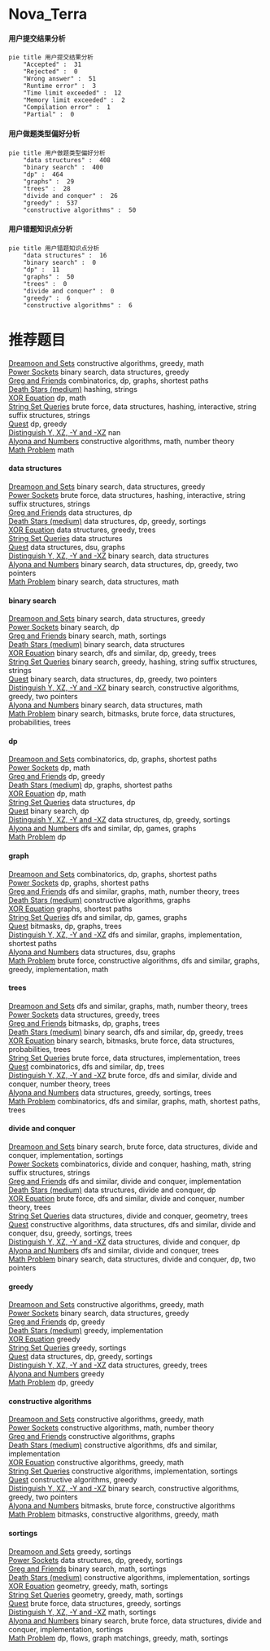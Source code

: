 # Nova_Terra
<!-- tabs:start -->
#### **用户提交结果分析**

```mermaid
pie title 用户提交结果分析
    "Accepted" :  31
    "Rejected" :  0
    "Wrong answer" :  51
    "Runtime error" :  3
    "Time limit exceeded" :  12
    "Memory limit exceeded" :  2
    "Compilation error" :  1
    "Partial" :  0
```
#### **用户做题类型偏好分析**

```mermaid
pie title 用户做题类型偏好分析
    "data structures" :  408
    "binary search" :  400
    "dp" :  464
    "graphs" :  29
    "trees" :  28
    "divide and conquer" :  26
    "greedy" :  537
    "constructive algorithms" :  50
```
#### **用户错题知识点分析**

```mermaid
pie title 用户错题知识点分析
    "data structures" :  16
    "binary search" :  0
    "dp" :  11
    "graphs" :  50
    "trees" :  0
    "divide and conquer" :  0
    "greedy" :  6
    "constructive algorithms" :  6
```
<!-- tabs:end -->
# 推荐题目
[Dreamoon and Sets](http://codeforces.com/problemset/problem/476/D)		constructive algorithms,
                        greedy,
                        math		  
[Power Sockets](http://codeforces.com/problemset/problem/1469/F)		binary search,
                        data structures,
                        greedy		  
[Greg and Friends](http://codeforces.com/problemset/problem/295/C)		combinatorics,
                        dp,
                        graphs,
                        shortest paths		  
[Death Stars (medium)](http://codeforces.com/problemset/problem/958/A2)		hashing,
                        strings		  
[XOR Equation](https://codeforces.com/contest/634/problem/B)		dp,
                        math		  
[String Set Queries](http://codeforces.com/problemset/problem/710/F)		brute force,
                        data structures,
                        hashing,
                        interactive,
                        string suffix structures,
                        strings		  
[Quest](http://codeforces.com/problemset/problem/542/F)		dp,
                        greedy		  
[Distinguish Y, XZ, -Y and -XZ](http://codeforces.com/problemset/problem/1357/A7)		nan		  
[Alyona and Numbers](http://codeforces.com/problemset/problem/682/A)		constructive algorithms,
                        math,
                        number theory		  
[Math Problem](http://codeforces.com/problemset/problem/1227/A)		math		  
<!-- tabs:start -->
#### **data structures**
[Dreamoon and Sets](http://codeforces.com/problemset/problem/1469/F)		binary search,
                        data structures,
                        greedy		  
[Power Sockets](http://codeforces.com/problemset/problem/710/F)		brute force,
                        data structures,
                        hashing,
                        interactive,
                        string suffix structures,
                        strings		  
[Greg and Friends](http://codeforces.com/problemset/problem/314/C)		data structures,
                        dp		  
[Death Stars (medium)](http://codeforces.com/problemset/problem/1253/E)		data structures,
                        dp,
                        greedy,
                        sortings		  
[XOR Equation](http://codeforces.com/problemset/problem/821/C)		data structures,
                        greedy,
                        trees		  
[String Set Queries](http://codeforces.com/problemset/problem/187/D)		data structures		  
[Quest](http://codeforces.com/problemset/problem/891/C)		data structures,
                        dsu,
                        graphs		  
[Distinguish Y, XZ, -Y and -XZ](https://codeforces.com/contest/947/problem/B)		binary search,
                        data structures		  
[Alyona and Numbers](http://codeforces.com/problemset/problem/1492/C)		binary search,
                        data structures,
                        dp,
                        greedy,
                        two pointers		  
[Math Problem](http://codeforces.com/problemset/problem/1490/G)		binary search,
                        data structures,
                        math		  
#### **binary search**
[Dreamoon and Sets](http://codeforces.com/problemset/problem/1469/F)		binary search,
                        data structures,
                        greedy		  
[Power Sockets](http://codeforces.com/problemset/problem/360/B)		binary search,
                        dp		  
[Greg and Friends](http://codeforces.com/problemset/problem/348/A)		binary search,
                        math,
                        sortings		  
[Death Stars (medium)](https://codeforces.com/contest/947/problem/B)		binary search,
                        data structures		  
[XOR Equation](http://codeforces.com/problemset/problem/1153/D)		binary search,
                        dfs and similar,
                        dp,
                        greedy,
                        trees		  
[String Set Queries](http://codeforces.com/problemset/problem/1326/D2)		binary search,
                        greedy,
                        hashing,
                        string suffix structures,
                        strings		  
[Quest](http://codeforces.com/problemset/problem/1492/C)		binary search,
                        data structures,
                        dp,
                        greedy,
                        two pointers		  
[Distinguish Y, XZ, -Y and -XZ](http://codeforces.com/problemset/problem/1463/D)		binary search,
                        constructive algorithms,
                        greedy,
                        two pointers		  
[Alyona and Numbers](http://codeforces.com/problemset/problem/1490/G)		binary search,
                        data structures,
                        math		  
[Math Problem](http://codeforces.com/problemset/problem/1479/D)		binary search,
                        bitmasks,
                        brute force,
                        data structures,
                        probabilities,
                        trees		  
#### **dp**
[Dreamoon and Sets](http://codeforces.com/problemset/problem/295/C)		combinatorics,
                        dp,
                        graphs,
                        shortest paths		  
[Power Sockets](https://codeforces.com/contest/634/problem/B)		dp,
                        math		  
[Greg and Friends](http://codeforces.com/problemset/problem/542/F)		dp,
                        greedy		  
[Death Stars (medium)](http://codeforces.com/problemset/problem/238/E)		dp,
                        graphs,
                        shortest paths		  
[XOR Equation](https://codeforces.com/contest/1078/problem/B)		dp,
                        math		  
[String Set Queries](http://codeforces.com/problemset/problem/314/C)		data structures,
                        dp		  
[Quest](http://codeforces.com/problemset/problem/360/B)		binary search,
                        dp		  
[Distinguish Y, XZ, -Y and -XZ](http://codeforces.com/problemset/problem/1253/E)		data structures,
                        dp,
                        greedy,
                        sortings		  
[Alyona and Numbers](https://codeforces.com/contest/918/problem/D)		dfs and similar,
                        dp,
                        games,
                        graphs		  
[Math Problem](http://codeforces.com/problemset/problem/301/E)		dp		  
#### **graph**
[Dreamoon and Sets](http://codeforces.com/problemset/problem/295/C)		combinatorics,
                        dp,
                        graphs,
                        shortest paths		  
[Power Sockets](http://codeforces.com/problemset/problem/238/E)		dp,
                        graphs,
                        shortest paths		  
[Greg and Friends](http://codeforces.com/problemset/problem/842/C)		dfs and similar,
                        graphs,
                        math,
                        number theory,
                        trees		  
[Death Stars (medium)](http://codeforces.com/problemset/problem/1089/M)		constructive algorithms,
                        graphs		  
[XOR Equation](http://codeforces.com/problemset/problem/1063/B)		graphs,
                        shortest paths		  
[String Set Queries](https://codeforces.com/contest/918/problem/D)		dfs and similar,
                        dp,
                        games,
                        graphs		  
[Quest](http://codeforces.com/problemset/problem/152/E)		bitmasks,
                        dp,
                        graphs,
                        trees		  
[Distinguish Y, XZ, -Y and -XZ](http://codeforces.com/problemset/problem/1105/D)		dfs and similar,
                        graphs,
                        implementation,
                        shortest paths		  
[Alyona and Numbers](http://codeforces.com/problemset/problem/891/C)		data structures,
                        dsu,
                        graphs		  
[Math Problem](http://codeforces.com/problemset/problem/1487/C)		brute force,
                        constructive algorithms,
                        dfs and similar,
                        graphs,
                        greedy,
                        implementation,
                        math		  
#### **trees**
[Dreamoon and Sets](http://codeforces.com/problemset/problem/842/C)		dfs and similar,
                        graphs,
                        math,
                        number theory,
                        trees		  
[Power Sockets](http://codeforces.com/problemset/problem/821/C)		data structures,
                        greedy,
                        trees		  
[Greg and Friends](http://codeforces.com/problemset/problem/152/E)		bitmasks,
                        dp,
                        graphs,
                        trees		  
[Death Stars (medium)](http://codeforces.com/problemset/problem/1153/D)		binary search,
                        dfs and similar,
                        dp,
                        greedy,
                        trees		  
[XOR Equation](http://codeforces.com/problemset/problem/1479/D)		binary search,
                        bitmasks,
                        brute force,
                        data structures,
                        probabilities,
                        trees		  
[String Set Queries](http://codeforces.com/problemset/problem/1511/C)		brute force,
                        data structures,
                        implementation,
                        trees		  
[Quest](http://codeforces.com/problemset/problem/1499/F)		combinatorics,
                        dfs and similar,
                        dp,
                        trees		  
[Distinguish Y, XZ, -Y and -XZ](http://codeforces.com/problemset/problem/1491/E)		brute force,
                        dfs and similar,
                        divide and conquer,
                        number theory,
                        trees		  
[Alyona and Numbers](http://codeforces.com/problemset/problem/1466/D)		data structures,
                        greedy,
                        sortings,
                        trees		  
[Math Problem](http://codeforces.com/problemset/problem/1495/D)		combinatorics,
                        dfs and similar,
                        graphs,
                        math,
                        shortest paths,
                        trees		  
#### **divide and conquer**
[Dreamoon and Sets](http://codeforces.com/problemset/problem/1461/D)		binary search,
                        brute force,
                        data structures,
                        divide and conquer,
                        implementation,
                        sortings		  
[Power Sockets](http://codeforces.com/problemset/problem/1466/G)		combinatorics,
                        divide and conquer,
                        hashing,
                        math,
                        string suffix structures,
                        strings		  
[Greg and Friends](http://codeforces.com/problemset/problem/1490/D)		dfs and similar,
                        divide and conquer,
                        implementation		  
[Death Stars (medium)](https://codeforces.com/contest/1483/problem/C)		data structures,
                        divide and conquer,
                        dp		  
[XOR Equation](http://codeforces.com/problemset/problem/1491/E)		brute force,
                        dfs and similar,
                        divide and conquer,
                        number theory,
                        trees		  
[String Set Queries](http://codeforces.com/problemset/problem/1303/G)		data structures,
                        divide and conquer,
                        geometry,
                        trees		  
[Quest](http://codeforces.com/problemset/problem/1494/D)		constructive algorithms,
                        data structures,
                        dfs and similar,
                        divide and conquer,
                        dsu,
                        greedy,
                        sortings,
                        trees		  
[Distinguish Y, XZ, -Y and -XZ](http://codeforces.com/problemset/problem/1482/E)		data structures,
                        divide and conquer,
                        dp		  
[Alyona and Numbers](http://codeforces.com/problemset/problem/566/C)		dfs and similar,
                        divide and conquer,
                        trees		  
[Math Problem](http://codeforces.com/problemset/problem/1428/F)		binary search,
                        data structures,
                        divide and conquer,
                        dp,
                        two pointers		  
#### **greedy**
[Dreamoon and Sets](http://codeforces.com/problemset/problem/476/D)		constructive algorithms,
                        greedy,
                        math		  
[Power Sockets](http://codeforces.com/problemset/problem/1469/F)		binary search,
                        data structures,
                        greedy		  
[Greg and Friends](http://codeforces.com/problemset/problem/542/F)		dp,
                        greedy		  
[Death Stars (medium)](http://codeforces.com/problemset/problem/1425/E)		greedy,
                        implementation		  
[XOR Equation](http://codeforces.com/problemset/problem/620/C)		greedy		  
[String Set Queries](http://codeforces.com/problemset/problem/379/C)		greedy,
                        sortings		  
[Quest](http://codeforces.com/problemset/problem/1253/E)		data structures,
                        dp,
                        greedy,
                        sortings		  
[Distinguish Y, XZ, -Y and -XZ](http://codeforces.com/problemset/problem/821/C)		data structures,
                        greedy,
                        trees		  
[Alyona and Numbers](http://codeforces.com/problemset/problem/1474/A)		greedy		  
[Math Problem](http://codeforces.com/problemset/problem/1509/C)		dp,
                        greedy		  
#### **constructive algorithms**
[Dreamoon and Sets](http://codeforces.com/problemset/problem/476/D)		constructive algorithms,
                        greedy,
                        math		  
[Power Sockets](http://codeforces.com/problemset/problem/682/A)		constructive algorithms,
                        math,
                        number theory		  
[Greg and Friends](http://codeforces.com/problemset/problem/1089/M)		constructive algorithms,
                        graphs		  
[Death Stars (medium)](http://codeforces.com/problemset/problem/441/C)		constructive algorithms,
                        dfs and similar,
                        implementation		  
[XOR Equation](https://codeforces.com/contest/1456/problem/C)		constructive algorithms,
                        greedy,
                        math		  
[String Set Queries](http://codeforces.com/problemset/problem/1365/F)		constructive algorithms,
                        implementation,
                        sortings		  
[Quest](http://codeforces.com/problemset/problem/1493/A)		constructive algorithms,
                        greedy		  
[Distinguish Y, XZ, -Y and -XZ](http://codeforces.com/problemset/problem/1463/D)		binary search,
                        constructive algorithms,
                        greedy,
                        two pointers		  
[Alyona and Numbers](https://codeforces.com/contest/1456/problem/B)		bitmasks,
                        brute force,
                        constructive algorithms		  
[Math Problem](http://codeforces.com/problemset/problem/1492/D)		bitmasks,
                        constructive algorithms,
                        greedy,
                        math		  
#### **sortings**
[Dreamoon and Sets](http://codeforces.com/problemset/problem/379/C)		greedy,
                        sortings		  
[Power Sockets](http://codeforces.com/problemset/problem/1253/E)		data structures,
                        dp,
                        greedy,
                        sortings		  
[Greg and Friends](http://codeforces.com/problemset/problem/348/A)		binary search,
                        math,
                        sortings		  
[Death Stars (medium)](http://codeforces.com/problemset/problem/1365/F)		constructive algorithms,
                        implementation,
                        sortings		  
[XOR Equation](https://codeforces.com/contest/1496/problem/C)		geometry,
                        greedy,
                        math,
                        sortings		  
[String Set Queries](http://codeforces.com/problemset/problem/1495/A)		geometry,
                        greedy,
                        math,
                        sortings		  
[Quest](http://codeforces.com/problemset/problem/1497/A)		brute force,
                        data structures,
                        greedy,
                        sortings		  
[Distinguish Y, XZ, -Y and -XZ](http://codeforces.com/problemset/problem/1427/A)		math,
                        sortings		  
[Alyona and Numbers](http://codeforces.com/problemset/problem/1461/D)		binary search,
                        brute force,
                        data structures,
                        divide and conquer,
                        implementation,
                        sortings		  
[Math Problem](http://codeforces.com/problemset/problem/1437/C)		dp,
                        flows,
                        graph matchings,
                        greedy,
                        math,
                        sortings		  
<!-- tabs:end -->
